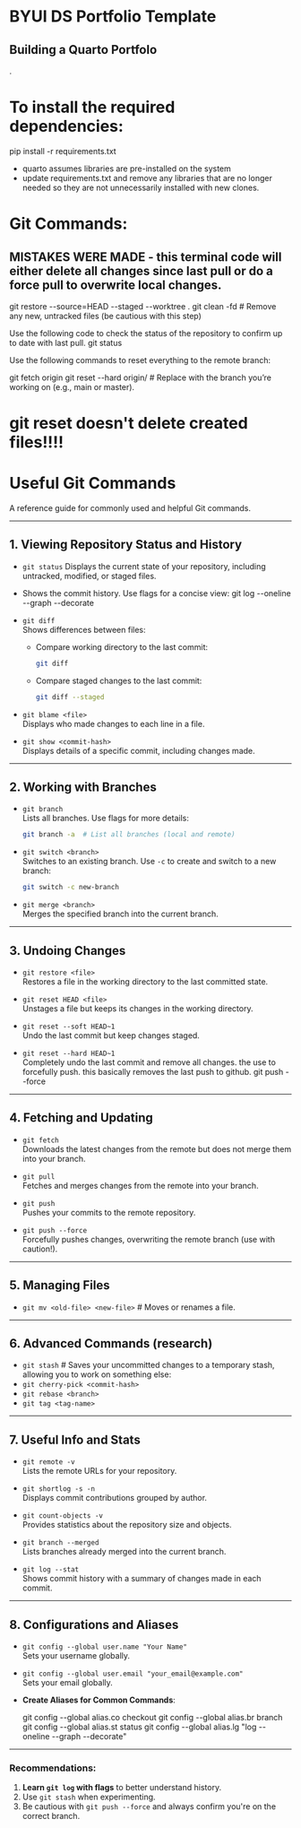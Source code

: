# BYUI DS Portfolio Template
## Building a Quarto Portfolo


.
# To install the required dependencies:
pip install -r requirements.txt

- quarto assumes libraries are pre-installed on the system
- update requirements.txt and remove any libraries that are no longer needed so they are not unnecessarily installed with new clones. 



# Git Commands:

## MISTAKES WERE MADE - this terminal code will either delete all changes since last pull or do a force pull to overwrite local changes.

git restore --source=HEAD --staged --worktree .
git clean -fd # Remove any new, untracked files (be cautious with this step)

Use the following code to check the status of the repository to confirm up to date with last pull.
git status


Use the following commands to reset everything to the remote branch: 

git fetch origin
git reset --hard origin/<branch-name>  # Replace <branch-name> with the branch you’re working on (e.g., main or master).
# git reset doesn't delete created files!!!!


# Useful Git Commands

A reference guide for commonly used and helpful Git commands.

---

## 1. Viewing Repository Status and History

- `git status`  Displays the current state of your repository, including untracked, modified, or staged files.

- Shows the commit history. Use flags for a concise view:
  git log --oneline --graph --decorate


- `git diff`  
  Shows differences between files:
  - Compare working directory to the last commit:
    ```bash
    git diff
    ```
  - Compare staged changes to the last commit:
    ```bash
    git diff --staged
    ```

- `git blame <file>`  
  Displays who made changes to each line in a file.

- `git show <commit-hash>`  
  Displays details of a specific commit, including changes made.

---

## 2. Working with Branches

- `git branch`  
  Lists all branches. Use flags for more details:
  ```bash
  git branch -a  # List all branches (local and remote)
  ```

- `git switch <branch>`  
  Switches to an existing branch. Use `-c` to create and switch to a new branch:
  ```bash
  git switch -c new-branch
  ```

- `git merge <branch>`  
  Merges the specified branch into the current branch.

---

## 3. Undoing Changes

- `git restore <file>`  
  Restores a file in the working directory to the last committed state.

- `git reset HEAD <file>`  
  Unstages a file but keeps its changes in the working directory.

- `git reset --soft HEAD~1`  
  Undo the last commit but keep changes staged.

- `git reset --hard HEAD~1`  
  Completely undo the last commit and remove all changes.
  the use to forcefully push. this basically removes the last push to github.
  git push --force 

---

## 4. Fetching and Updating

- `git fetch`  
  Downloads the latest changes from the remote but does not merge them into your branch.

- `git pull`  
  Fetches and merges changes from the remote into your branch.

- `git push`  
  Pushes your commits to the remote repository.

- `git push --force`  
  Forcefully pushes changes, overwriting the remote branch (use with caution!).

---

## 5. Managing Files

- `git mv <old-file> <new-file>`  # Moves or renames a file.

---

## 6. Advanced Commands (research)

- `git stash` # Saves your uncommitted changes to a temporary stash, allowing you to work on something else:
- `git cherry-pick <commit-hash>`  
- `git rebase <branch>`  
- `git tag <tag-name>`  


---

## 7. Useful Info and Stats

- `git remote -v`  
  Lists the remote URLs for your repository.

- `git shortlog -s -n`  
  Displays commit contributions grouped by author.

- `git count-objects -v`  
  Provides statistics about the repository size and objects.

- `git branch --merged`  
  Lists branches already merged into the current branch.

- `git log --stat`  
  Shows commit history with a summary of changes made in each commit.

---

## 8. Configurations and Aliases

- `git config --global user.name "Your Name"`  
  Sets your username globally.

- `git config --global user.email "your_email@example.com"`  
  Sets your email globally.

- **Create Aliases for Common Commands**:

  git config --global alias.co checkout
  git config --global alias.br branch
  git config --global alias.st status
  git config --global alias.lg "log --oneline --graph --decorate"

---

### Recommendations:
1. **Learn `git log` with flags** to better understand history.
2. Use `git stash` when experimenting.
3. Be cautious with `git push --force` and always confirm you're on the correct branch.
